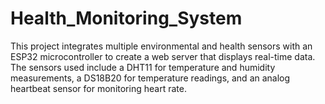 # Health_Monitoring_System
This project integrates multiple environmental and health sensors with an ESP32 microcontroller to create a web server that displays real-time data. The sensors used include a DHT11 for temperature and humidity measurements, a DS18B20 for temperature readings, and an analog heartbeat sensor for monitoring heart rate. 
